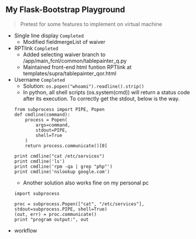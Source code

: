 ## My Flask-Bootstrap Playground 
> Pretest for some features to implement on virtual machine

- Single line display ```Completed```
  - Modified fieldmergeList of waiver
- RPTlink ```Completed```
  - Added selecting waiver branch to /app/main_fcnl/common/tablepainter_q.py
  - Maintained front-end html funtion RPTlink at templates/supra/tablepainter_qor.html
- Username ```Completed```
  - Solution: ```os.popen("whoami").readline().strip()```
  - In python, all shell scripts (os.system(cmd)) will return a status code after its execution. To correctly get the stdout, below is the way. 
  ```
  from subprocess import PIPE, Popen
  def cmdline(command):
      process = Popen(
          args=command,
          stdout=PIPE,
          shell=True
      )
      return process.communicate()[0]

  print cmdline("cat /etc/services")
  print cmdline('ls')
  print cmdline('rpm -qa | grep "php"')
  print cmdline('nslookup google.com')
  ```
  - Another solution also works fine on my personal pc
  ```
  import subprocess

  proc = subprocess.Popen(["cat", "/etc/services"], stdout=subprocess.PIPE, shell=True)
  (out, err) = proc.communicate()
  print "program output:", out
  ```
- workflow
